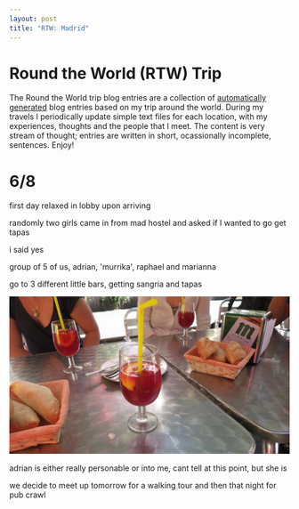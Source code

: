 ```yaml
---
layout: post
title: "RTW: Madrid"
---
```


# Round the World (RTW) Trip
The Round the World trip blog entries are a collection of 
<a href='http://github.com/magus/shell-scripts/blob/master/create-blog-markdown.zsh'
target='_blank'>automatically generated</a>
blog entries based on my trip around the world. During my travels I periodically
update simple text files for each location, with my experiences, thoughts and the
people that I meet. The content is very stream of thought; entries are written in
short, ocassionally incomplete, sentences. Enjoy!

# 6/8
first day relaxed in lobby upon arriving

randomly two girls came in from mad hostel and asked if I wanted to go get tapas

i said yes

group of 5 of us, adrian, 'murrika', raphael and marianna

go to 3 different little bars, getting sangria and tapas

<img src='/images/posts/2012-6-8-madrid.markdown/2012-06-08 11.31.57.jpg' alt='Journal Image' class='noclip' />

adrian is either really personable or into me, cant tell at this point, but she is

we decide to meet up tomorrow for a walking tour and then that night for pub crawl
